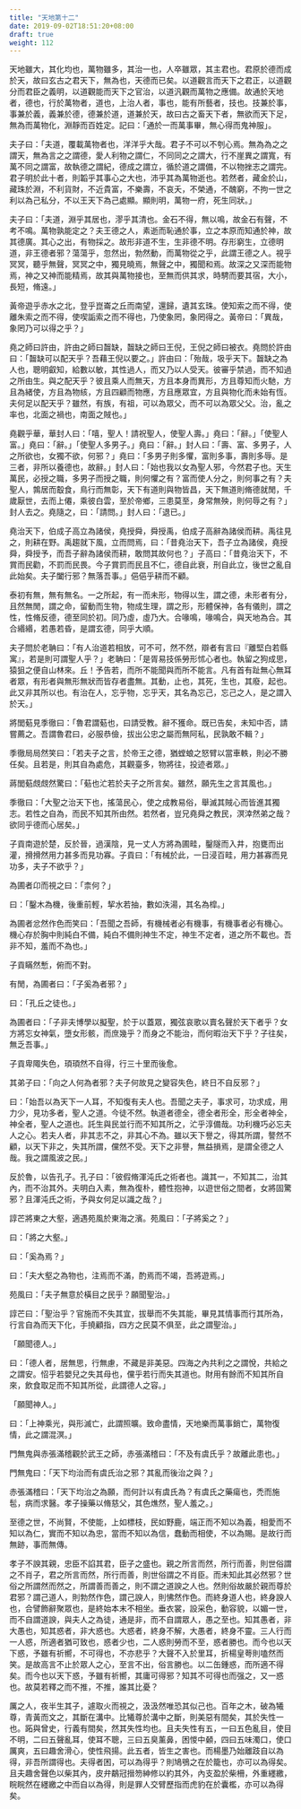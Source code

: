 ```yaml
---
title: "天地第十二"
date: 2019-09-02T18:51:20+08:00
draft: true
weight: 112
---
```



天地雖大，其化均也，萬物雖多，其治一也，人卒雖眾，其主君也。君原於德而成於天，故曰玄古之君天下，無為也，天德而已矣。以道觀言而天下之君正，以道觀分而君臣之義明，以道觀能而天下之官治，以道汎觀而萬物之應備。故通於天地者，德也，行於萬物者，道也，上治人者，事也，能有所藝者，技也。技兼於事，事兼於義，義兼於德，德兼於道，道兼於天，故曰古之畜天下者，無欲而天下足，無為而萬物化，淵靜而百姓定。記曰：「通於一而萬事畢，無心得而鬼神服」。


夫子曰：「夫道，覆載萬物者也，洋洋乎大哉。君子不可以不刳心焉。無為為之之謂天，無為言之之謂德，愛人利物之謂仁，不同同之之謂大，行不崖異之謂寬，有萬不同之謂富，故執德之謂紀，德成之謂立，循於道之謂備，不以物挫志之謂完。君子明於此十者，則韜乎其事心之大也，沛乎其為萬物逝也。若然者，藏金於山，藏珠於淵，不利貨財，不近貴富，不樂壽，不哀夭，不榮通，不醜窮，不拘一世之利以為己私分，不以王天下為己處顯。顯則明，萬物一府，死生同狀。」


夫子曰：「夫道，淵乎其居也，漻乎其清也。金石不得，無以鳴，故金石有聲，不考不鳴。萬物孰能定之？夫王德之人，素逝而恥通於事，立之本原而知通於神，故其德廣。其心之出，有物採之。故形非道不生，生非德不明。存形窮生，立德明道，非王德者邪？蕩蕩乎，忽然出，勃然動，而萬物從之乎，此謂王德之人。視乎冥冥，聽乎無聲，冥冥之中，獨見曉焉，無聲之中，獨聞和焉。故深之又深而能物焉，神之又神而能精焉，故其與萬物接也，至無而供其求，時騁而要其宿，大小，長短，脩遠。」


黃帝遊乎赤水之北，登乎崑崙之丘而南望，還歸，遺其玄珠。使知索之而不得，使離朱索之而不得，使喫詬索之而不得也，乃使象罔，象罔得之。黃帝曰：「<span class="text-secondary">異哉，象罔乃可以得之乎？</span>」


堯之師曰許由，許由之師曰齧缺，齧缺之師曰王倪，王倪之師曰被衣。堯問於許由曰：「<span class="text-secondary">齧缺可以配天乎？吾藉王倪以要之。</span>」許由曰：「<span class="text-secondary">殆哉，圾乎天下。齧缺之為人也，聰明叡知，給數以敏，其性過人，而又乃以人受天。彼審乎禁過，而不知過之所由生。與之配天乎？彼且乘人而無天，方且本身而異形，方且尊知而火馳，方且為緒使，方且為物絯，方且四顧而物應，方且應眾宜，方且與物化而未始有恆。夫何足以配天乎？雖然，有族，有祖，可以為眾父，而不可以為眾父父。治，亂之率也，北面之禍也，南面之賊也。</span>」


堯觀乎華，華封人曰：「<span class="text-secondary">嘻，聖人！請祝聖人，使聖人壽。</span>」堯曰：「<span class="text-secondary">辭。</span>」「<span class="text-secondary">使聖人富。</span>」堯曰：「<span class="text-secondary">辭。</span>」「<span class="text-secondary">使聖人多男子。</span>」堯曰：「<span class="text-secondary">辭。</span>」封人曰：「<span class="text-secondary">壽、富、多男子，人之所欲也，女獨不欲，何邪？</span>」堯曰：「<span class="text-secondary">多男子則多懼，富則多事，壽則多辱。是三者，非所以養德也，故辭。</span>」封人曰：「<span class="text-secondary">始也我以女為聖人邪，今然君子也。天生萬民，必授之職，多男子而授之職，則何懼之有？富而使人分之，則何事之有？夫聖人，鶉居而鷇食，鳥行而無彰，天下有道則與物皆昌，天下無道則脩德就閒，千歲厭世，去而上僊，乘彼白雲，至於帝鄉，三患莫至，身常無殃，則何辱之有？</span>」封人去之。堯隨之，曰：「<span class="text-secondary">請問。</span>」封人曰：「<span class="text-secondary">退已。</span>」


堯治天下，伯成子高立為諸侯，堯授舜，舜授禹，伯成子高辭為諸侯而耕。禹往見之，則耕在野。禹趨就下風，立而問焉，曰：「<span class="text-secondary">昔堯治天下，吾子立為諸侯，堯授舜，舜授予，而吾子辭為諸侯而耕，敢問其故何也？</span>」子高曰：「<span class="text-secondary">昔堯治天下，不賞而民勸，不罰而民畏。今子賞罰而民且不仁，德自此衰，刑自此立，後世之亂自此始矣。夫子闔行邪？無落吾事。</span>」俋俋乎耕而不顧。


泰初有無，無有無名。一之所起，有一而未形，物得以生，謂之德，未形者有分，且然無閒，謂之命，留動而生物，物成生理，謂之形，形體保神，各有儀則，謂之性，性脩反德，德至同於初。同乃虛，虛乃大。合喙鳴，喙鳴合，與天地為合。其合緡緡，若愚若昏，是謂玄德，同乎大順。


夫子問於老聃曰：「<span class="text-secondary">有人治道若相放，可不可，然不然，辯者有言曰『離堅白若縣寓』，若是則可謂聖人乎？</span>」老聃曰：「<span class="text-secondary">是胥易技係勞形怵心者也。執留之狗成思，猿狙之便自山林來。丘！予告若，而所不能聞與而所不能言。凡有首有趾無心無耳者眾，有形者與無形無狀而皆存者盡無。其動，止也，其死，生也，其廢，起也。此又非其所以也。有治在人，忘乎物，忘乎天，其名為忘己，忘己之人，是之謂入於天。</span>」


將閭葂見季徹曰：「魯君謂葂也，曰請受教。辭不獲命。既已告矣，未知中否，請嘗薦之。吾謂魯君曰，必服恭儉，拔出公忠之屬而無阿私，民孰敢不輯？」

季徹局局然笑曰：「若夫子之言，於帝王之德，猶螳蜋之怒臂以當車軼，則必不勝任矣。且若是，則其自為處危，其觀臺多，物將往，投迹者眾。」

蔣閭葂覤覤然驚曰：「葂也汒若於夫子之所言矣。雖然，願先生之言其風也。」

季徹曰：「大聖之治天下也，搖蕩民心，使之成教易俗，舉滅其賊心而皆進其獨志。若性之自為，而民不知其所由然。若然者，豈兄堯舜之教民，溟涬然弟之哉？欲同乎德而心居矣。」



子貢南遊於楚，反於晉，過漢陰，見一丈人方將為圃畦，鑿隧而入井，抱甕而出灌，搰搰然用力甚多而見功寡。子貢曰：「有械於此，一日浸百畦，用力甚寡而見功多，夫子不欲乎？」

為圃者卬而視之曰：「柰何？」

曰：「鑿木為機，後重前輕，挈水若抽，數如泆湯，其名為槹。」

為圃者忿然作色而笑曰：「吾聞之吾師，有機械者必有機事，有機事者必有機心。機心存於胸中則純白不備，純白不備則神生不定，神生不定者，道之所不載也。吾非不知，羞而不為也。」

子貢瞞然慙，俯而不對。

有閒，為圃者曰：「子奚為者邪？」

曰：「孔丘之徒也。」

為圃者曰：「子非夫博學以擬聖，於于以蓋眾，獨弦哀歌以賣名聲於天下者乎？女方將忘女神氣，墮女形骸，而庶幾乎？而身之不能治，而何暇治天下乎？子往矣，無乏吾事。」

子貢卑陬失色，頊頊然不自得，行三十里而後愈。

其弟子曰：「向之人何為者邪？夫子何故見之變容失色，終日不自反邪？」

曰：「始吾以為天下一人耳，不知復有夫人也。吾聞之夫子，事求可，功求成，用力少，見功多者，聖人之道。今徒不然。執道者德全，德全者形全，形全者神全，神全者，聖人之道也。託生與民並行而不知其所之，汒乎淳備哉。功利機巧必忘夫人之心。若夫人者，非其志不之，非其心不為。雖以天下譽之，得其所謂，謷然不顧，以天下非之，失其所謂，儻然不受。天下之非譽，無益損焉，是謂全德之人哉。我之謂風波之民。」

反於魯，以告孔子。孔子曰：「彼假脩渾沌氏之術者也。識其一，不知其二，治其內，而不治其外。夫明白入素，無為復朴，體性抱神，以遊世俗之間者，女將固驚邪？且渾沌氏之術，予與女何足以識之哉？」



諄芒將東之大壑，適遇苑風於東海之濱。苑風曰：「子將奚之？」

曰：「將之大壑。」

曰：「奚為焉？」

曰：「夫大壑之為物也，注焉而不滿，酌焉而不竭，吾將遊焉。」

苑風曰：「夫子無意於橫目之民乎？願聞聖治。」

諄芒曰：「聖治乎？官施而不失其宜，拔舉而不失其能，畢見其情事而行其所為，行言自為而天下化，手撓顧指，四方之民莫不俱至，此之謂聖治。」

「願聞德人。」

曰：「德人者，居無思，行無慮，不藏是非美惡。四海之內共利之之謂悅，共給之之謂安。怊乎若嬰兒之失其母也，儻乎若行而失其道也。財用有餘而不知其所自來，飲食取足而不知其所從，此謂德人之容。」

「願聞神人。」

曰：「上神乘光，與形滅亡，此謂照曠。致命盡情，天地樂而萬事銷亡，萬物復情，此之謂混溟。」



門無鬼與赤張滿稽觀於武王之師，赤張滿稽曰：「不及有虞氏乎？故離此患也。」

門無鬼曰：「天下均治而有虞氏治之邪？其亂而後治之與？」

赤張滿稽曰：「天下均治之為願，而何計以有虞氏為？有虞氏之藥瘍也，禿而施髢，病而求醫。孝子操藥以脩慈父，其色燋然，聖人羞之。」

至德之世，不尚賢，不使能，上如標枝，民如野鹿，端正而不知以為義，相愛而不知以為仁，實而不知以為忠，當而不知以為信，蠢動而相使，不以為賜。是故行而無跡，事而無傳。



孝子不諛其親，忠臣不諂其君，臣子之盛也。親之所言而然，所行而善，則世俗謂之不肖子，君之所言而然，所行而善，則世俗謂之不肖臣。而未知此其必然邪？世俗之所謂然而然之，所謂善而善之，則不謂之道諛之人也。然則俗故嚴於親而尊於君邪？謂己道人，則勃然作色，謂己諛人，則怫然作色。而終身道人也，終身諛人也，合譬飾辭聚眾也，是終始本末不相坐。垂衣裳，設采色，動容貌，以媚一世，而不自謂道諛，與夫人之為徒，通是非，而不自謂眾人，愚之至也。知其愚者，非大愚也，知其惑者，非大惑也。大惑者，終身不解，大愚者，終身不靈。三人行而一人惑，所適者猶可致也，惑者少也，二人惑則勞而不至，惑者勝也。而今也以天下惑，予雖有祈嚮，不可得也，不亦悲乎？大聲不入於里耳，折楊皇荂則嗑然而笑。是故高言不止於眾人之心，至言不出，俗言勝也。以二缶鍾惑，而所適不得矣。而今也以天下惑，予雖有祈嚮，其庸可得邪？知其不可得也而强之，又一惑也。故莫若釋之而不推，不推，誰其比憂？



厲之人，夜半生其子，遽取火而視之，汲汲然唯恐其似己也。百年之木，破為犧尊，青黃而文之，其斷在溝中。比犧尊於溝中之斷，則美惡有間矣，其於失性一也。跖與曾史，行義有間矣，然其失性均也。且夫失性有五，一曰五色亂目，使目不明，二曰五聲亂耳，使耳不聰，三曰五臭薰鼻，困惾中顙，四曰五味濁口，使口厲爽，五曰趣舍滑心，使性飛揚。此五者，皆生之害也。而楊墨乃始離跂自以為得，非吾所謂得也。夫得者困，可以為得乎？則鳩鴞之在於籠也，亦可以為得矣。且夫趣舍聲色以柴其內，皮弁鷸冠搢笏紳修以約其外，內支盈於柴柵，外重纆繳，睆睆然在纆繳之中而自以為得，則是罪人交臂歷指而虎豹在於囊檻，亦可以為得矣。